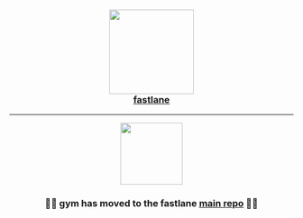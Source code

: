 
<h3 align="center">
  <a href="https://github.com/fastlane/fastlane">
    <img src="https://raw.githubusercontent.com/fastlane/fastlane/master/fastlane/assets/fastlane.png" width="150" />
    <br />
    fastlane
  </a>
</h3>

------

<p align="center">
  <a href="https://github.com/fastlane/fastlane/tree/master/gym">
    <img src="https://raw.githubusercontent.com/fastlane/fastlane/master/gym/assets/gym.png" height="110">
  </a>
</p>

<h3 align="center">💎🚀 <b>gym</b> has moved to the <b>fastlane</b> <a href='https://github.com/fastlane/fastlane/tree/master/gym'>main repo</a> 🚀💎</h2>

